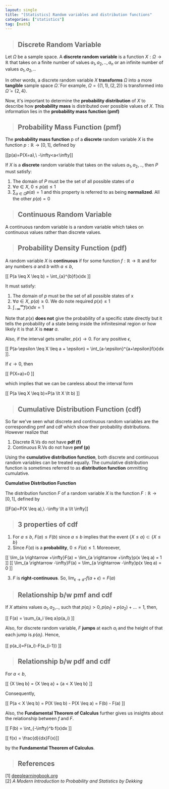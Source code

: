 ```yaml
---
layout: single
title: "[Statistics] Random variables and distribution functions"
categories: ["statistics"]
tag: [math]
---
```


> ## Discrete Random Variable

Let $\Omega$ be a sample space. A **discrete random variable** is a function $X:\Omega \rightarrow \mathbb{R}$ that takes on a finite number of values $a_1, a_2,..,a_n$ or an infinite number of values $a_1, a_2,..$

In other words, a discrete random variable $X$ **transforms** $\Omega$ into a more **tangible** sample space $\tilde{\Omega}$. For example, $\Omega=\{(1,1),(2,2)\}$ is transformed into $\tilde{\Omega}=\{2,4\}$.

Now, it's important to determine the **probability distribution** of $X$ to describe how **probability mass** is distributed over possible values of $X$. This information lies in the **probability mass function (pmf)**

> ## Probability Mass Function (pmf)

The **probability mass function** p of a **discrete** random variable $X$ is the function $p:\mathbb{R}\rightarrow[0,1]$, defined by

\[[p(a)=P(X=a),\ -\infty<a<\infty\]]

If $X$ is a **discrete** random variable that takes on the values $a_1,a_2,..$, then $P$ must satisfy:

1. The domain of $P$ must be the set of all possible states of $a$
2. $\forall a  \in X,\ 0 \leq p(a) \leq 1$
3. $\sum_{a\in \tilde{\Omega}} p(a)=1$ and this property is referred to as being **normalized**. All the other $p(a)=0$

> ## Continuous Random Variable

A continuous random variable is a random variable which takes on continuous values rather than discrete values.

> ## Probability Density Function (pdf)

A random variable $X$ is **continuous** if for some function $f: \mathbb{R} \rightarrow \mathbb{R}$ and for any numbers $a$ and $b$ with $a \leq b$,

\[[ P(a \leq X \leq b) = \int_{a}^{b}f(x)dx \]]

It must satisfy:

1. The domain of $p$ must be the set of all possible states of x
2. $\forall a \in X,\ p(a) \geq 0$. We do note required $p(x) \leq 1$
3. $\int_{-\infty}^{\infty}f(x)dx=1$

Note that $p(x)$ **does not** give the probability of a specific state directly but it tells the probability of a state being inside the infinitesimal region or how likely it is that $X$ is **near** $a$.

Also, if the interval gets smaller, $p(x) \rightarrow 0$. For any positive $\epsilon$,

\[[ P(a-\epsilon \leq X \leq a + \epsilon) = \int_{a-\epsilon}^{a+\epsilon}f(x)dx \]].

If $\epsilon \rightarrow 0$, then

\[[ P(X=a)=0 \]]

which implies that we can be careless about the interval form

\[[ P(a \leq X \leq b)=P(a \lt X \lt b) \]]

> ## Cumulative Distribution Function (cdf)

So far we've seen what discrete and continuous random variables are the corresponding pmf and cdf which show their probability distributions. However realize that

1. Discrete R.Vs do not have **pdf (f)**
2. Continuous R.Vs do not have **pmf (p)**

Using the **cumulative distribution function**, both discrete and continuous random variables can be treated equally. The cumulative distribution function is sometimes referred to as **distribution function** ommitting cumulative.

**Cumulative Distribution Function**

The distribution function $F$ of a random variable $X$ is the function $F: \mathbb{R} \rightarrow [0,1]$, defined by

\[[F(a)=P(X \leq a),\ -\infty \lt a \lt \infty\]]

> ## 3 properties of cdf

1. For $a \leq b$, $F(a) \leq F(b)$ since $a \leq b$ implies that the event $\{X \leq a\} \subset \{X \leq b\}$
2. Since $F(a)$ is a **probability**, $0 \leq F(a) \leq 1$. Moreoever,

\[[ \lim_{a \rightarrow +\infty}F(a) = \lim_{a \rightarrow +\infty}p(x \leq a) = 1 \]]
\[[ \lim_{a \rightarrow -\infty}F(a) = \lim_{a \rightarrow -\infty}p(x \leq a) = 0 \]]

3. $F$ is **right-continuous**. So, $\lim_{\epsilon \rightarrow a^+}f(a+\epsilon)=F(a)$

> ## Relationship b/w pmf and cdf

If $X$ attains values $a_1, a_2,$.., such that $p(a_i) \gt 0, p(a_1)+p(a_2)+...=1$, then,

\[[ F(a) = \sum_{a_i \leq a}p(a_i) \]]

Also, for discrete random variable, $F$ **jumps** at each $a_i$ and the height of that each jump is $p(a_i)$. Hence,

\[[ p(a_i)=F(a_i)-F(a_{i-1}) \]]

> ## Relationship b/w pdf and cdf

For $a < b$,

\[[ \{X \leq b\} = \{X \leq a\} + \{a < X \leq b\} \]]

Consequently,

\[[ P(a < X \leq b) = P(X \leq b) - P(X \leq a) = F(b) - F(a) \]]

Also, the **Fundamental Theorem of Calculus** further gives us insights about the relationship between $f$ and $F$.

\[[ F(b) = \int_{-\infty}^b f(x)dx \]]

\[[ f(x) = \frac{d}{dx}F(x)\]]

by the **Fundamental Theorem of Calculus**.

> ## References

[1] [deeplearningbook.org](https://www.deeplearningbook.org/)  
[2] _A Modern Introduction to Probability and Statistics by Dekking_
